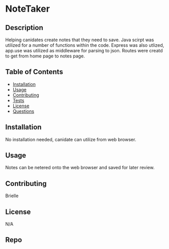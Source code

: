 #
  # NoteTaker

## Description
Helping canidates create notes that they need to save. Java scirpt was utilized for a number of functions within the code. Express was also utlized, app.use was utilized as middleware for parsing to json. Routes were creatd to get from home page to notes page.

## Table of Contents
- [Installation](#installation)
- [Usage](#usage)
- [Contributing](#contributing)
- [Tests](#tests)
- [License](#license)
- [Questions](#questions)

## Installation
No installation needed, canidate can utilize from web browser.

## Usage
Notes can be netered onto the web browser and saved for later review.

## Contributing
Brielle

## License
N/A

## Repo
